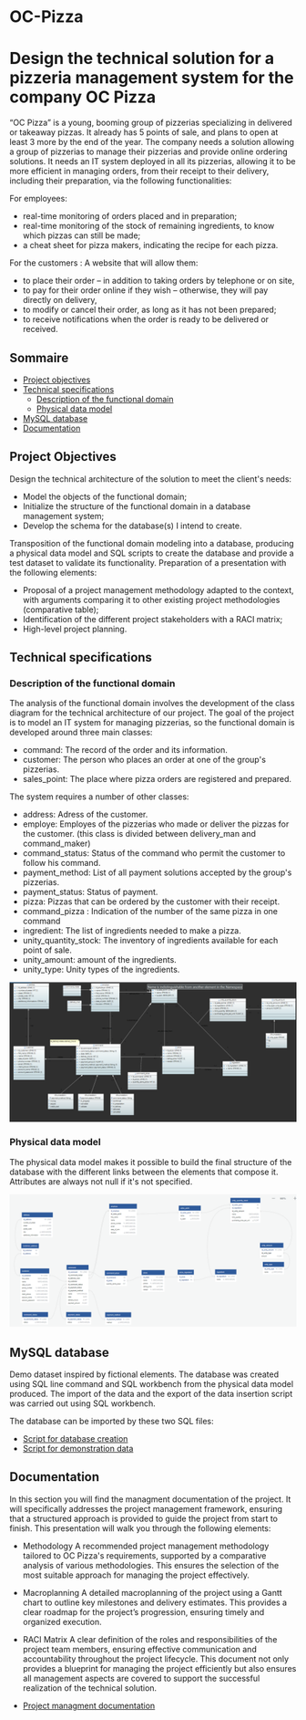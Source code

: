 # OC-Pizza
# Design the technical solution for a pizzeria management system for the company OC Pizza

“OC Pizza” is a young, booming group of pizzerias specializing in delivered or takeaway pizzas. It already has 5 points of sale, and plans to open at least 3 more by the end of the year. The company needs a solution allowing a group of pizzerias to manage their pizzerias and provide online ordering solutions. It needs an IT system deployed in all its pizzerias, allowing it to be more efficient in managing orders, from their receipt to their delivery, including their preparation, via the following functionalities:


For employees: 
- real-time monitoring of orders placed and in preparation;
- real-time monitoring of the stock of remaining ingredients, to know which pizzas can still be made;
- a cheat sheet for pizza makers, indicating the recipe for each pizza.

For the customers :
A website that will allow them: 
- to place their order – in addition to taking orders by telephone or on site,
- to pay for their order online if they wish – otherwise, they will pay directly on delivery,
- to modify or cancel their order, as long as it has not been prepared;
- to receive notifications when the order is ready to be delivered or received.

## Sommaire
- [Project objectives](#project-objectives)
- [Technical specifications](#technical-specifications)
  - [Description of the functional domain](#description-of-the-functional-domain)
  - [Physical data model](#physical-data-model)
- [MySQL database](#mysql-database)
- [Documentation](#documentation)


## Project Objectives

Design the technical architecture of the solution to meet the client's needs:

- Model the objects of the functional domain;
- Initialize the structure of the functional domain in a database management system;
- Develop the schema for the database(s) I intend to create.

Transposition of the functional domain modeling into a database, producing a physical data model and SQL scripts to create the database and provide a test dataset to validate its functionality. Preparation of a presentation with the following elements:

- Proposal of a project management methodology adapted to the context, with arguments comparing it to other existing project methodologies (comparative table);
- Identification of the different project stakeholders with a RACI matrix;
- High-level project planning.

## Technical specifications

### Description of the functional domain

The analysis of the functional domain involves the development of the class diagram for the technical architecture of our project. The goal of the project is to model an IT system for managing pizzerias, so the functional domain is developed around three main classes:

- command: The record of the order and its information.
- customer: The person who places an order at one of the group's pizzerias.
- sales_point: The place where pizza orders are registered and prepared.

The system requires a number of other classes:
- address: Adress of the customer.
- employe: Employes of the pizzerias who made or deliver the pizzas for the customer. (this class is divided between delivery_man and command_maker)
- command_status: Status of the command who permit the customer to follow his command.
- payment_method: List of all payment solutions accepted by the group's pizzerias.
- payment_status: Status of payment.
- pizza: Pizzas that can be ordered by the customer with their receipt.
- command_pizza : Indication of the number of the same pizza in one command
- ingredient: The list of ingredients needed to make a pizza.
- unity_quantity_stock: The inventory of ingredients available for each point of sale.
- unity_amount: amount of the ingredients.
- unity_type: Unity types of the ingredients.

![Class diagram](technical_specifications/class_diagram.png)

### Physical data model

The physical data model makes it possible to build the final structure of the database with the different links between the elements that compose it. Attributes are always not null if it's not specified.

![Relational model](technical_specifications/relational_model.png)

## MySQL database

Demo dataset inspired by fictional elements. The database was created using SQL line command and SQL workbench from the physical data model produced. The import of the data and the export of the data insertion script was carried out using SQL workbench.

The database can be imported by these two SQL files:
- [Script for database creation](sql_script/script_table.sql)
- [Script for demonstration data](sql_script/oc_pizza.sql)

## Documentation

In this section you will find the managment documentation of the project. It will specifically addresses the project management framework, ensuring that a structured approach is provided to guide the project from start to finish. This presentation will walk you through the following elements:

-	Methodology 
A recommended project management methodology tailored to OC Pizza's requirements, supported by a comparative analysis of various methodologies. This ensures the selection of the most suitable approach for managing the project effectively.
-	Macroplanning 
A detailed macroplanning of the project using a Gantt chart to outline key milestones and delivery estimates. This provides a clear roadmap for the project’s progression, ensuring timely and organized execution.
-	RACI Matrix 
A clear definition of the roles and responsibilities of the project team members, ensuring effective communication and accountability throughout the project lifecycle.
This document not only provides a blueprint for managing the project efficiently but also ensures all management aspects are covered to support the successful realization of the technical solution. 

- [Project managment documentation](documentation/managment_documentation.pdf)



